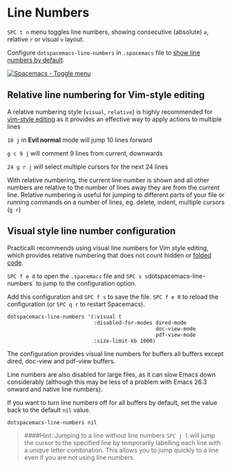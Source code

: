 # Line Numbers
`SPC t n` menu toggles line numbers, showing consecutive (absolute) `a`, relative `r` or visual `v` layout.

Configure `dotspacemacs-line-numbers` in `.spacemacs` file to [show line numbers by default](#visual-style-line-number-configuration).

[![Spacemacs - Toggle menu](https://raw.githubusercontent.com/practicalli/graphic-design/master/spacemacs/spacemacs-line-numbers-comparison-labelled.png)](https://raw.githubusercontent.com/practicalli/graphic-design/master/spacemacs/spacemacs-line-numbers-comparison-labelled.png)


## Relative line numbering for Vim-style editing
A relative numbering style (`visual`, `relative`) is highly recommended for [vim-style editing](/spacemacs-basics/vim-basics.md) as it provides an effective way to apply actions to multiple lines

`10 j` in **Evil normal** mode will jump 10 lines forward

`g c 9 j` will comment 9 lines from current, downwards

`24 g r j` will select multiple cursors for the next 24 lines

With relative numbering, the current line number is shown and all other numbers are relative to the number of lines away they are from the current line.  Relative numbering is useful for jumping to different parts of your file or running commands on a number of lines, eg. delete, indent, multiple cursors (`g r`)


## Visual style line number configuration
Practicalli recommends using visual line numbers for Vim style editing, which provides relative numbering that does not count hidden or [folded code](/spacemacs-basics/evil-z-menu.md).

`SPC f e d` to open the `.spacemacs` file and `SPC s s`dotspacemacs-line-numbers` to jump to the configuration option.

Add this configuration and `SPC f s` to save the file.  `SPC f e R` to reload the configuration (or `SPC q r` to restart Spacemacs).

```elisp
dotspacemacs-line-numbers '(:visual t
                            :disabled-for-modes dired-mode
                                                doc-view-mode
                                                pdf-view-mode
                            :size-limit-kb 1000)
```

The configuration provides visual line numbers for buffers all buffers except dired, doc-view and pdf-view buffers.

Line numbers are also disabled for large files, as it can slow Emacs down considerably (although this may be less of a problem with Emacs 26.3 onward and native line numbers).

If you want to turn line numbers off for all buffers by default, set the value back to the default `nil` value.

```elisp
dotspacemacs-line-numbers nil
```


> ####Hint::Jumping to a line without line numbers
> `SPC j l` will jump the cursor to the specified line by temporarily labelling each line with a unique letter combination.  This allows you to jump quickly to a line even if you are not using line numbers.
